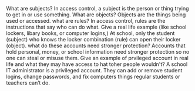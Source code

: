 What are subjects? In access control, a subject is the person or thing trying to get in or use something.
What are objects? Objects are the things being used or accessed.
what are rules? In access control, rules are the instructions that say who can do what.
Give a real life example (like school lockers, libary books, or computer logins,) At school, only the student (subject) who knows the locker combination (rule) can open their locker (object).
what do these accounts need stronger protection? Accounts that hold personal, money, or school information need stronger protection so no one can steal or misuse them.
Give an example of prvileged account in real life and what they may have access to hat toher people wouldn't? A school IT administrator is a privileged account.
They can add or remove student logins, change passwords, and fix computers things regular students or teachers can’t do.
